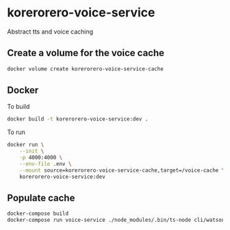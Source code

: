# korerorero-voice-service

Abstract tts and voice caching

## Create a volume for the voice cache

```bash
docker volume create korerorero-voice-service-cache
```

## Docker

To build

```bash
docker build -t korerorero-voice-service:dev .
```

To run

```bash
docker run \
    --init \
    -p 4000:4000 \
    --env-file .env \
    --mount source=korerorero-voice-service-cache,target=/voice-cache \
    korerorero-voice-service:dev
```

## Populate cache

```bash
docker-compose build
docker-compose run voice-service ./node_modules/.bin/ts-node cli/watson-cache.ts
```
